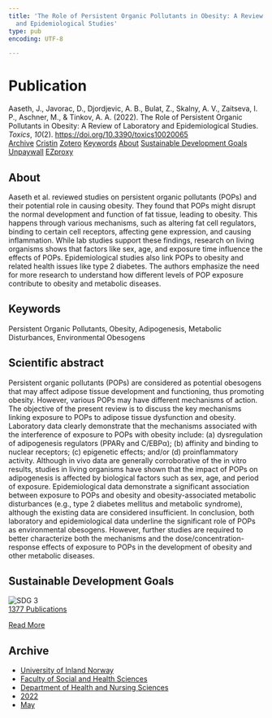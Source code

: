 ```yaml
---
title: 'The Role of Persistent Organic Pollutants in Obesity: A Review of Laboratory
  and Epidemiological Studies'
type: pub
encoding: UTF-8

---
```

<h1>Publication</h1>
<article id="csl-bib-container-Z9CQTBZZ" class="csl-bib-container">
  <div class="csl-bib-body"> <div class="csl-entry">Aaseth, J., Javorac, D., Djordjevic, A. B., Bulat, Z., Skalny, A. V., Zaitseva, I. P., Aschner, M., &#38; Tinkov, A. A. (2022). The Role of Persistent Organic Pollutants in Obesity: A Review of Laboratory and Epidemiological Studies. <i>Toxics</i>, <i>10</i>(2). <a href="https://doi.org/10.3390/toxics10020065">https://doi.org/10.3390/toxics10020065</a></div> </div>
  <div class="csl-bib-buttons">
    <a href="#taxonomy-article-Z9CQTBZZ" alt="archive" class="csl-bib-button">Archive</a>
    <a href="https://app.cristin.no/results/show.jsf?id=2026956" alt="Cristin" class="csl-bib-button">Cristin</a>
    <a href="http://zotero.org/groups/5881554/items/Z9CQTBZZ" alt="Zotero" class="csl-bib-button">Zotero</a>
    <a href="#keywords-article-Z9CQTBZZ" alt="keywords" class="csl-bib-button">Keywords</a>
    <a href="#about-article-Z9CQTBZZ" alt="about_pub" class="csl-bib-button">About</a>
    <a href="#sdg-article-Z9CQTBZZ" alt="sdg" class="csl-bib-button">Sustainable Development Goals</a>
    <a href="https://www.mdpi.com/2305-6304/10/2/65/pdf?version=1644459544" alt="Unpaywall" class="csl-bib-button">Unpaywall</a>
    <a href="https://www.mdpi.com/2305-6304/10/2/65/pdf?version=1644459544" alt="EZproxy" class="csl-bib-button">EZproxy</a>
  </div>
  <div id="csl-bib-meta-container-Z9CQTBZZ"></div>
</article>
<div id="csl-bib-meta-Z9CQTBZZ" class="csl-bib-meta">
  <article id="about-article-Z9CQTBZZ" class="about_pub-article">
    <h1>About</h1>
    Aaseth et al. reviewed studies on persistent organic pollutants (POPs) and their potential role in causing obesity. They found that POPs might disrupt the normal development and function of fat tissue, leading to obesity. This happens through various mechanisms, such as altering fat cell regulators, binding to certain cell receptors, affecting gene expression, and causing inflammation. While lab studies support these findings, research on living organisms shows that factors like sex, age, and exposure time influence the effects of POPs. Epidemiological studies also link POPs to obesity and related health issues like type 2 diabetes. The authors emphasize the need for more research to understand how different levels of POP exposure contribute to obesity and metabolic diseases.
  </article>
  <article id="keywords-article-Z9CQTBZZ" class="keywords-article">
    <h1>Keywords</h1>
    Persistent Organic Pollutants, Obesity, Adipogenesis, Metabolic Disturbances, Environmental Obesogens
  </article>
  <article id="abstract-article-Z9CQTBZZ" class="abstract-article">
    <h1>Scientific abstract</h1>
    Persistent organic pollutants (POPs) are considered as potential obesogens that may affect adipose tissue development and functioning, thus promoting obesity. However, various POPs may have different mechanisms of action. The objective of the present review is to discuss the key mechanisms linking exposure to POPs to adipose tissue dysfunction and obesity. Laboratory data clearly demonstrate that the mechanisms associated with the interference of exposure to POPs with obesity include: (a) dysregulation of adipogenesis regulators (PPARγ and C/EBPα); (b) affinity and binding to nuclear receptors; (c) epigenetic effects; and/or (d) proinflammatory activity. Although in vivo data are generally corroborative of the in vitro results, studies in living organisms have shown that the impact of POPs on adipogenesis is affected by biological factors such as sex, age, and period of exposure. Epidemiological data demonstrate a significant association between exposure to POPs and obesity and obesity-associated metabolic disturbances (e.g., type 2 diabetes mellitus and metabolic syndrome), although the existing data are considered insufficient. In conclusion, both laboratory and epidemiological data underline the significant role of POPs as environmental obesogens. However, further studies are required to better characterize both the mechanisms and the dose/concentration-response effects of exposure to POPs in the development of obesity and other metabolic diseases.
  </article>
  <article id="sdg-article-Z9CQTBZZ" class="sdg-article">
    <h1>Sustainable Development Goals</h1>
    <div class="sdg-container"><div id="sdg3" class="sdg">
        <img src="{{< params subfolder >}}images/sdg/sdg03_en.png" class="image" alt="SDG 3">
        <div class="sdg-overlay">
          <a href="{{< params subfolder >}}en/archive/?sdg=3#archive" class="sdg-publication-count"><span>1377</span> Publications</a>
          <p><a href="https://sdgs.un.org/goals/goal3" class="sdg-read-more">Read More</a></p>
        </div>
      </div></div>
  </article>
  <article id="taxonomy-article-Z9CQTBZZ" class="taxonomy-article">
    <h1>Archive</h1>
    <ul>
      <li><a href="{{< params subfolder >}}en/archive/?key=3DCRN523">University of Inland Norway</a></li>
      <li><a href="{{< params subfolder >}}en/archive/?key=IDKFS3MX">Faculty of Social and Health Sciences</a></li>
      <li><a href="{{< params subfolder >}}en/archive/?key=GTV4ECMZ">Department of Health and Nursing Sciences</a></li>
      <li><a href="{{< params subfolder >}}en/archive/?key=558P36BB">2022</a></li>
      <li><a href="{{< params subfolder >}}en/archive/?key=RSIGAIHD">May</a></li>
    </ul>
  </article>
</div>
